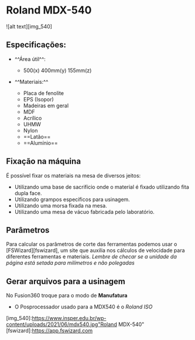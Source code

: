 # Roland MDX-540

![alt text][img_540]

## Especificações:

- ^^Área útil^^:
    - 500(x) 400mm(y) 155mm(z)

- ^^Materiais:^^
    - Placa de fenolite
    - EPS (Isopor)
    - Madeiras em geral
    - MDF
    - Acrílico
    - UHMW
    - Nylon
    - ==Latão==
    - ==Alumínio==

## Fixação na máquina

É possível fixar os materiais na mesa de diversos jeitos:

 - Utilizando uma base de sacrifício onde o material é fixado utilizando fita dupla face.
 - Utilizando grampos específicos para usinagem.
 - Utilizando uma morsa fixada na mesa.
 - Utilizando uma mesa de vácuo fabricada pelo laboratório.

## Parâmetros

Para calcular os parâmetros de corte das ferramentas podemos usar o [FSWizard][fswizard], um site que auxilia nos cálculos de velocidade para diferentes ferramentas e materiais.
*Lembre de checar se a unidade da página está setada para milímetros e não polegadas*

## Gerar arquivos para a usinagem

No Fusion360 troque para o modo de **Manufatura**

* O Posprocessador usado para a MDX540 é o *Roland ISO*


<!------------------------------>
<!-- Links de imagens/atalhos -->
<!------------------------------>
[img_540]:https://www.insper.edu.br/wp-content/uploads/2021/06/mdx540.jpg"Roland MDX-540" 
[fswizard]:https://app.fswizard.com
